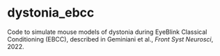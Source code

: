# dystonia_ebcc
Code to simulate mouse models of dystonia during EyeBlink Classical Conditioning (EBCC), described in Geminiani et al., *Front Syst Neurosci*, 2022.

